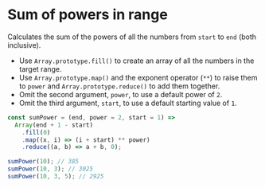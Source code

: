 # Sum of powers in range

Calculates the sum of the powers of all the numbers from `start` to `end` (both inclusive).

* Use `Array.prototype.fill()` to create an array of all the numbers in the target range.
* Use `Array.prototype.map()` and the exponent operator (`**`) to raise them to `power` and `Array.prototype.reduce()` to add them together.
* Omit the second argument, `power`, to use a default power of `2`.
* Omit the third argument, `start`, to use a default starting value of `1`.

```js
const sumPower = (end, power = 2, start = 1) =>
  Array(end + 1 - start)
    .fill(0)
    .map((x, i) => (i + start) ** power)
    .reduce((a, b) => a + b, 0);
```

```js
sumPower(10); // 385
sumPower(10, 3); // 3025
sumPower(10, 3, 5); // 2925
```
